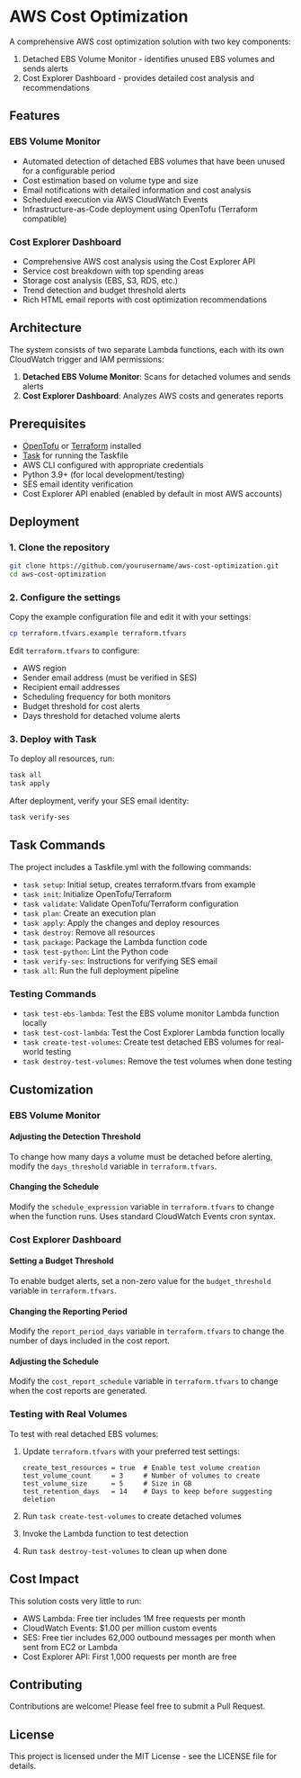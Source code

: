 # AWS Cost Optimization

A comprehensive AWS cost optimization solution with two key components:
1. Detached EBS Volume Monitor - identifies unused EBS volumes and sends alerts
2. Cost Explorer Dashboard - provides detailed cost analysis and recommendations

## Features

### EBS Volume Monitor
- Automated detection of detached EBS volumes that have been unused for a configurable period
- Cost estimation based on volume type and size
- Email notifications with detailed information and cost analysis
- Scheduled execution via AWS CloudWatch Events
- Infrastructure-as-Code deployment using OpenTofu (Terraform compatible)

### Cost Explorer Dashboard
- Comprehensive AWS cost analysis using the Cost Explorer API
- Service cost breakdown with top spending areas
- Storage cost analysis (EBS, S3, RDS, etc.)
- Trend detection and budget threshold alerts
- Rich HTML email reports with cost optimization recommendations

## Architecture

The system consists of two separate Lambda functions, each with its own CloudWatch trigger and IAM permissions:

1. **Detached EBS Volume Monitor**: Scans for detached volumes and sends alerts
2. **Cost Explorer Dashboard**: Analyzes AWS costs and generates reports

## Prerequisites

- [OpenTofu](https://opentofu.org/docs/intro/install/) or [Terraform](https://learn.hashicorp.com/tutorials/terraform/install-cli) installed
- [Task](https://taskfile.dev/#/installation) for running the Taskfile
- AWS CLI configured with appropriate credentials
- Python 3.9+ (for local development/testing)
- SES email identity verification
- Cost Explorer API enabled (enabled by default in most AWS accounts)

## Deployment

### 1. Clone the repository

```bash
git clone https://github.com/yourusername/aws-cost-optimization.git
cd aws-cost-optimization
```

### 2. Configure the settings

Copy the example configuration file and edit it with your settings:

```bash
cp terraform.tfvars.example terraform.tfvars
```

Edit `terraform.tfvars` to configure:
- AWS region
- Sender email address (must be verified in SES)
- Recipient email addresses
- Scheduling frequency for both monitors
- Budget threshold for cost alerts
- Days threshold for detached volume alerts

### 3. Deploy with Task

To deploy all resources, run:

```bash
task all
task apply
```

After deployment, verify your SES email identity:

```bash
task verify-ses
```

## Task Commands

The project includes a Taskfile.yml with the following commands:

- `task setup`: Initial setup, creates terraform.tfvars from example
- `task init`: Initialize OpenTofu/Terraform
- `task validate`: Validate OpenTofu/Terraform configuration
- `task plan`: Create an execution plan
- `task apply`: Apply the changes and deploy resources
- `task destroy`: Remove all resources
- `task package`: Package the Lambda function code
- `task test-python`: Lint the Python code
- `task verify-ses`: Instructions for verifying SES email
- `task all`: Run the full deployment pipeline

### Testing Commands

- `task test-ebs-lambda`: Test the EBS volume monitor Lambda function locally
- `task test-cost-lambda`: Test the Cost Explorer Lambda function locally
- `task create-test-volumes`: Create test detached EBS volumes for real-world testing
- `task destroy-test-volumes`: Remove the test volumes when done testing

## Customization

### EBS Volume Monitor

#### Adjusting the Detection Threshold

To change how many days a volume must be detached before alerting, modify the `days_threshold` variable in `terraform.tfvars`.

#### Changing the Schedule

Modify the `schedule_expression` variable in `terraform.tfvars` to change when the function runs. Uses standard CloudWatch Events cron syntax.

### Cost Explorer Dashboard

#### Setting a Budget Threshold

To enable budget alerts, set a non-zero value for the `budget_threshold` variable in `terraform.tfvars`.

#### Changing the Reporting Period

Modify the `report_period_days` variable in `terraform.tfvars` to change the number of days included in the cost report.

#### Adjusting the Schedule

Modify the `cost_report_schedule` variable in `terraform.tfvars` to change when the cost reports are generated.

### Testing with Real Volumes

To test with real detached EBS volumes:

1. Update `terraform.tfvars` with your preferred test settings:
   ```
   create_test_resources = true  # Enable test volume creation
   test_volume_count     = 3     # Number of volumes to create
   test_volume_size      = 5     # Size in GB
   test_retention_days   = 14    # Days to keep before suggesting deletion
   ```

2. Run `task create-test-volumes` to create detached volumes
3. Invoke the Lambda function to test detection
4. Run `task destroy-test-volumes` to clean up when done

## Cost Impact

This solution costs very little to run:
- AWS Lambda: Free tier includes 1M free requests per month
- CloudWatch Events: $1.00 per million custom events
- SES: Free tier includes 62,000 outbound messages per month when sent from EC2 or Lambda
- Cost Explorer API: First 1,000 requests per month are free

## Contributing

Contributions are welcome! Please feel free to submit a Pull Request.

## License

This project is licensed under the MIT License - see the LICENSE file for details.
